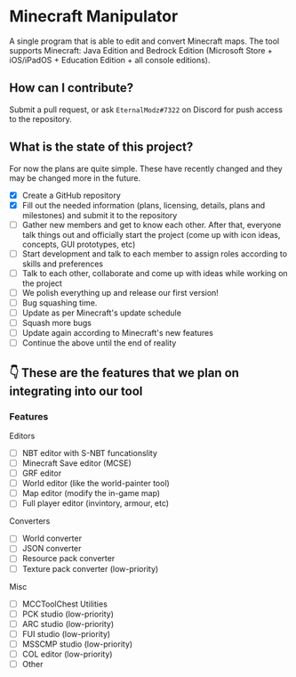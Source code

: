# Minecraft Manipulator
A single program that is able to edit and convert Minecraft maps. The tool supports Minecraft: Java Edition and Bedrock Edition (Microsoft Store + iOS/iPadOS + Education Edition + all console editions).

## How can I contribute?
Submit a pull request, or ask `EternalModz#7322` on Discord for push access to the repository.

## What is the state of this project?
For now the plans are quite simple. These have recently changed and they may be changed more in the future.

- [X] Create a GitHub repository 
- [X] Fill out the needed information (plans, licensing, details, plans and milestones) and submit it to the repository 
- [ ] Gather new members and get to know each other. After that, everyone talk things out and officially start the project (come up with icon ideas, concepts, GUI prototypes, etc)
- [ ] Start development and talk to each member to assign roles according to skills and preferences
- [ ] Talk to each other, collaborate and come up with ideas while working on the project
- [ ] We polish everything up and release our first version!
- [ ] Bug squashing time.
- [ ] Update as per Minecraft's update schedule
- [ ] Squash more bugs
- [ ] Update again according to Minecraft's new features
- [ ] Continue the above until the end of reality

## 👇 These are the features that we plan on integrating into our tool

### Features
Editors
- [ ] NBT editor with S-NBT funcationslity
- [ ] Minecraft Save editor (MCSE)
- [ ] GRF editor
- [ ] World editor (like the world-painter tool)
- [ ] Map editor (modify the in-game map)
- [ ] Full player editor (invintory, armour, etc)

Converters
- [ ] World converter
- [ ] JSON converter
- [ ] Resource pack converter
- [ ] Texture pack converter (low-priority)

Misc
- [ ] MCCToolChest Utilities
- [ ] PCK studio (low-priority)
- [ ] ARC studio (low-priority)
- [ ] FUI studio (low-priority)
- [ ] MSSCMP studio (low-priority)
- [ ] COL editor (low-priority)
- [ ] Other
